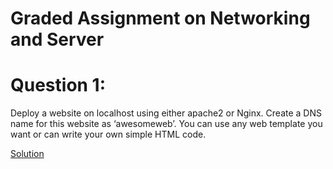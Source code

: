 # Graded Assignment on Networking and Server

# Question 1:
Deploy a website on localhost using either apache2 or Nginx. Create a DNS name for this website as ‘awesomeweb’. You can use any web template you want or can write your own simple HTML code.

[Solution](SolutionToQ1.md)
